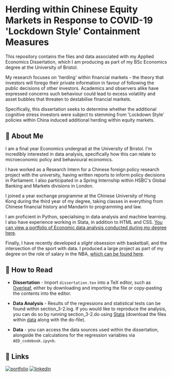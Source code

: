 
# Herding within Chinese Equity Markets in Response to COVID-19 'Lockdown Style' Containment Measures

This repository contains the files and data associated with my Applied Economics Dissertation, which I am producing as part of my BSc Economics degree at the University of Bristol.

My research focuses on 'herding' within financial markets - the theory that investors will forego their private information in favour of following the public decisions of other investors. Academics and observers alike have expressed concerns such behaviour could lead to excess volatility and asset bubbles that threaten to destabilise financial markets. 

Specifically, this dissertation seeks to determine whether the additional cognitive stress investors were subject to stemming from 'Lockdown Style' policies within China induced additional herding within equity markets.


## 🚀 About Me
I am a final year Economics undergrad at the University of Bristol. I'm incredibly interested in data analysis, specifically how this can relate to microeconomic policy and behavioural economics.

I have worked as a Research Intern for a Chinese foreign policy research project with the university, having written reports to inform policy decisions in Parliament. I also participated in a Spring Internship within HSBC's Global Banking and Markets divisions in London.

I joined a year exchange programme at the Chinese University of Hong Kong during the third year of my degree, taking classes in everything from Chinese financial history and Mandarin to programming and law.

I am proficient in Python, specialising in data analysis and machine learning. I also have experience working in Stata, in addition to HTML and CSS. [You can view a portfolio of Economic data analysis conducted during my degree here](https://slblundell.github.io/).

Finally, I have recently developed a *slight* obsession with basketball, and the intersection of the sport with data. I produced a large project as part of my degree on the role of salary in the NBA, [which can be found here](https://slblundell.github.io/project.html).


## 📖 How to Read

- **Dissertation** - Import `dissertation.tex` into a TeX editor, such as [Overleaf](www.overleaf.com), either by downloading and importing the file or copy-pasting the contents into the editor.

- **Data Analysis** - Results of the  regressions and statistical tests can be found within section_3-2.log. If you would like to reproduce the analysis, you can do so by running section_3-2.do using [Stata](https://www.stata.com/) (download the files within [data](https://github.com/SLBlundell/Economics-Dissertation/tree/main/data) along with the do-file).

- **Data** - you can access the data sources used within the dissertation, alongside the calculations for the regression variables via `AED_codebook.ipynb`.
## 🔗 Links
[![portfolio](https://img.shields.io/badge/my_portfolio-000?style=for-the-badge&logo=ko-fi&logoColor=white)](https://slblundell.github.io/project.html)
[![linkedin](https://img.shields.io/badge/linkedin-0A66C2?style=for-the-badge&logo=linkedin&logoColor=white)](https://www.linkedin.com/in/sam-blundell-7608b7196/)


